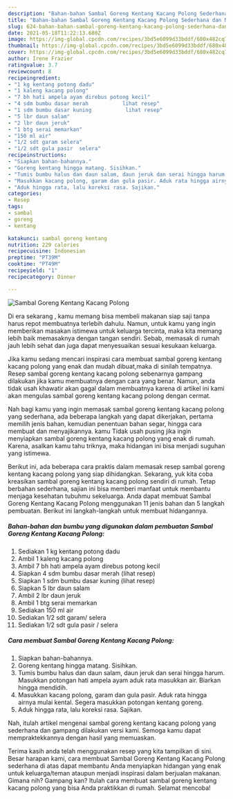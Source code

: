 ```yaml
---
description: "Bahan-bahan Sambal Goreng Kentang Kacang Polong Sederhana dan Mudah Dibuat"
title: "Bahan-bahan Sambal Goreng Kentang Kacang Polong Sederhana dan Mudah Dibuat"
slug: 624-bahan-bahan-sambal-goreng-kentang-kacang-polong-sederhana-dan-mudah-dibuat
date: 2021-05-18T11:22:13.680Z
image: https://img-global.cpcdn.com/recipes/3bd5e6099d33bddf/680x482cq70/sambal-goreng-kentang-kacang-polong-foto-resep-utama.jpg
thumbnail: https://img-global.cpcdn.com/recipes/3bd5e6099d33bddf/680x482cq70/sambal-goreng-kentang-kacang-polong-foto-resep-utama.jpg
cover: https://img-global.cpcdn.com/recipes/3bd5e6099d33bddf/680x482cq70/sambal-goreng-kentang-kacang-polong-foto-resep-utama.jpg
author: Irene Frazier
ratingvalue: 3.7
reviewcount: 8
recipeingredient:
- "1 kg kentang potong dadu"
- "1 kaleng kacang polong"
- "7 bh hati ampela ayam direbus potong kecil"
- "4 sdm bumbu dasar merah           lihat resep"
- "1 sdm bumbu dasar kuning           lihat resep"
- "5 lbr daun salam"
- "2 lbr daun jeruk"
- "1 btg serai memarkan"
- "150 ml air"
- "1/2 sdt garam selera"
- "1/2 sdt gula pasir  selera"
recipeinstructions:
- "Siapkan bahan-bahannya."
- "Goreng kentang hingga matang. Sisihkan."
- "Tumis bumbu halus dan daun salam, daun jeruk dan serai hingga harum. Masukkan potongan hati ampela ayam aduk rata masukkan air. Biarkan hingga mendidih."
- "Masukkan kacang polong, garam dan gula pasir. Aduk rata hingga airnya mulai kental. Segera masukkan potongan kentang goreng."
- "Aduk hingga rata, lalu koreksi rasa. Sajikan."
categories:
- Resep
tags:
- sambal
- goreng
- kentang

katakunci: sambal goreng kentang 
nutrition: 229 calories
recipecuisine: Indonesian
preptime: "PT39M"
cooktime: "PT49M"
recipeyield: "1"
recipecategory: Dinner

---
```



![Sambal Goreng Kentang Kacang Polong](https://img-global.cpcdn.com/recipes/3bd5e6099d33bddf/680x482cq70/sambal-goreng-kentang-kacang-polong-foto-resep-utama.jpg)

Di era  sekarang , kamu memang bisa membeli makanan siap saji tanpa harus repot membuatnya terlebih dahulu. Namun, untuk kamu yang ingin memberikan masakan istimewa untuk keluarga tercinta, maka kita memang lebih baik memasaknya dengan tangan sendiri. Sebab, memasak di rumah jauh lebih sehat dan juga dapat menyesuaikan sesuai kesukaan keluarga.

Jika kamu sedang mencari inspirasi cara membuat sambal goreng kentang kacang polong yang enak dan mudah dibuat,maka di sinilah tempatnya. Resep sambal goreng kentang kacang polong  sebenarnya gampang dilakukan jika kamu membuatnya dengan cara yang benar. Namun, anda tidak usah khawatir akan gagal dalam membuatnya 
karena di artikel ini kami akan mengulas sambal goreng kentang kacang polong dengan cermat.  



Nah bagi kamu yang ingin memasak sambal goreng kentang kacang polong yang sederhana, ada beberapa langkah yang dapat dikerjakan, pertama memilih jenis bahan, kemudian penentuan bahan segar, hingga cara membuat dan menyajikannya. kamu Tidak usah pusing jika ingin menyiapkan sambal goreng kentang kacang polong yang enak di rumah. Karena, asalkan kamu  tahu triknya, maka hidangan ini bisa menjadi suguhan yang istimewa.

Berikut ini, ada beberapa cara praktis  dalam memasak resep sambal goreng kentang kacang polong yang siap dihidangkan. Sekarang, yuk kita coba kreasikan sambal goreng kentang kacang polong sendiri di rumah. Tetap berbahan sederhana, sajian ini bisa memberi manfaat untuk membantu menjaga kesehatan tubuhmu sekeluarga. Anda dapat membuat Sambal Goreng Kentang Kacang Polong menggunakan 11 jenis bahan dan 5 langkah pembuatan. Berikut ini langkah-langkah untuk membuat hidangannya.

<!--inarticleads1-->

##### Bahan-bahan dan bumbu yang digunakan dalam pembuatan Sambal Goreng Kentang Kacang Polong:

1. Sediakan 1 kg kentang potong dadu
1. Ambil 1 kaleng kacang polong
1. Ambil 7 bh hati ampela ayam direbus potong kecil
1. Siapkan 4 sdm bumbu dasar merah           (lihat resep)
1. Siapkan 1 sdm bumbu dasar kuning           (lihat resep)
1. Siapkan 5 lbr daun salam
1. Ambil 2 lbr daun jeruk
1. Ambil 1 btg serai memarkan
1. Sediakan 150 ml air
1. Sediakan 1/2 sdt garam/ selera
1. Sediakan 1/2 sdt gula pasir / selera




<!--inarticleads2-->

##### Cara membuat Sambal Goreng Kentang Kacang Polong:

1. Siapkan bahan-bahannya.
1. Goreng kentang hingga matang. Sisihkan.
1. Tumis bumbu halus dan daun salam, daun jeruk dan serai hingga harum. Masukkan potongan hati ampela ayam aduk rata masukkan air. Biarkan hingga mendidih.
1. Masukkan kacang polong, garam dan gula pasir. Aduk rata hingga airnya mulai kental. Segera masukkan potongan kentang goreng.
1. Aduk hingga rata, lalu koreksi rasa. Sajikan.




Nah, itulah artikel mengenai  sambal goreng kentang kacang polong  yang sederhana dan gampang dilakukan versi kami. Semoga kamu dapat mempraktekkannya dengan hasil yang memuaskan. 

Terima kasih anda telah menggunakan resep yang kita tampilkan di sini. Besar harapan kami, cara membuat  Sambal Goreng Kentang Kacang Polong sederhana di atas dapat membantu Anda menyiapkan hidangan yang enak untuk keluarga/teman ataupun menjadi inspirasi dalam berjualan makanan. Gimana nih? Gampang kan? Itulah cara membuat sambal goreng kentang kacang polong yang bisa Anda praktikkan di rumah. Selamat mencoba!

